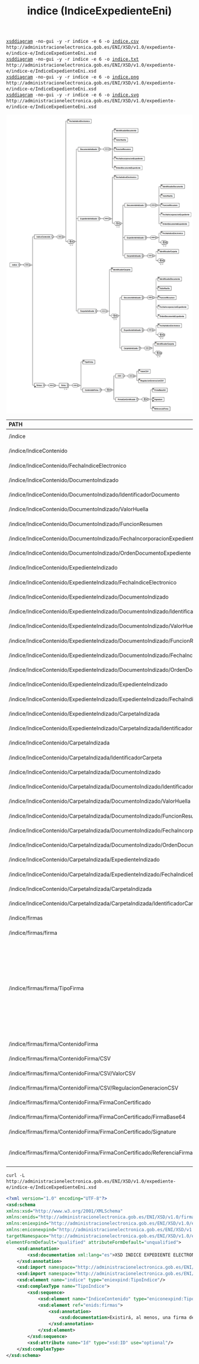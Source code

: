 ﻿---
title: indice (IndiceExpedienteEni)
summary: "Fuente: [administracionelectronica.gob.es/ENI/XSD/v1.0/expediente-e/indice-e/IndiceExpedienteEni.xsd](http://administracionelectronica.gob.es/ENI/XSD/v1.0/expediente-e/indice-e/IndiceExpedienteEni.xsd)"
---

<div class="widthscroll" id="indice">
<pre><code><a href="http://regis.cosnier.free.fr/?page=XSDDiagram">xsddiagram</a> -no-gui -y -r indice -e 6 -o <a href="IndiceExpedienteEni/indice.csv">indice.csv</a> http://administracionelectronica.gob.es/ENI/XSD/v1.0/expediente-e/indice-e/IndiceExpedienteEni.xsd
<a href="http://regis.cosnier.free.fr/?page=XSDDiagram">xsddiagram</a> -no-gui -y -r indice -e 6 -o <a href="IndiceExpedienteEni/indice.txt">indice.txt</a> http://administracionelectronica.gob.es/ENI/XSD/v1.0/expediente-e/indice-e/IndiceExpedienteEni.xsd
<a href="http://regis.cosnier.free.fr/?page=XSDDiagram">xsddiagram</a> -no-gui -y -r indice -e 6 -o <a href="IndiceExpedienteEni/indice.png">indice.png</a> http://administracionelectronica.gob.es/ENI/XSD/v1.0/expediente-e/indice-e/IndiceExpedienteEni.xsd
<a href="http://regis.cosnier.free.fr/?page=XSDDiagram">xsddiagram</a> -no-gui -y -r indice -e 6 -o <a href="IndiceExpedienteEni/indice.svg">indice.svg</a> http://administracionelectronica.gob.es/ENI/XSD/v1.0/expediente-e/indice-e/IndiceExpedienteEni.xsd
</code></pre>
</div>

![Diagrama de indice (IndiceExpedienteEni.xsd)](IndiceExpedienteEni/indice.png)

| PATH | NAME | TYPE | NAMESPACE | COMMENT |
|:----|:----|:----|:----|:----|
| /indice | indice | element | http://administracionelectronica.gob.es/ENI/XSD/v1.0/expediente-e/indice-e |  |
| /indice/IndiceContenido | IndiceContenido | element | http://administracionelectronica.gob.es/ENI/XSD/v1.0/expediente-e/indice-e |  |
| /indice/IndiceContenido/FechaIndiceElectronico | FechaIndiceElectronico | element | http://administracionelectronica.gob.es/ENI/XSD/v1.0/expediente-e/indice-e |  |
| /indice/IndiceContenido/DocumentoIndizado | DocumentoIndizado | element | http://administracionelectronica.gob.es/ENI/XSD/v1.0/expediente-e/indice-e |  |
| /indice/IndiceContenido/DocumentoIndizado/IdentificadorDocumento | IdentificadorDocumento | element | http://administracionelectronica.gob.es/ENI/XSD/v1.0/expediente-e/indice-e |  |
| /indice/IndiceContenido/DocumentoIndizado/ValorHuella | ValorHuella | element | http://administracionelectronica.gob.es/ENI/XSD/v1.0/expediente-e/indice-e |  |
| /indice/IndiceContenido/DocumentoIndizado/FuncionResumen | FuncionResumen | element | http://administracionelectronica.gob.es/ENI/XSD/v1.0/expediente-e/indice-e |  |
| /indice/IndiceContenido/DocumentoIndizado/FechaIncorporacionExpediente | FechaIncorporacionExpediente | element | http://administracionelectronica.gob.es/ENI/XSD/v1.0/expediente-e/indice-e |  |
| /indice/IndiceContenido/DocumentoIndizado/OrdenDocumentoExpediente | OrdenDocumentoExpediente | element | http://administracionelectronica.gob.es/ENI/XSD/v1.0/expediente-e/indice-e |  |
| /indice/IndiceContenido/ExpedienteIndizado | ExpedienteIndizado | element | http://administracionelectronica.gob.es/ENI/XSD/v1.0/expediente-e/indice-e |  |
| /indice/IndiceContenido/ExpedienteIndizado/FechaIndiceElectronico | FechaIndiceElectronico | element | http://administracionelectronica.gob.es/ENI/XSD/v1.0/expediente-e/indice-e |  |
| /indice/IndiceContenido/ExpedienteIndizado/DocumentoIndizado | DocumentoIndizado | element | http://administracionelectronica.gob.es/ENI/XSD/v1.0/expediente-e/indice-e |  |
| /indice/IndiceContenido/ExpedienteIndizado/DocumentoIndizado/IdentificadorDocumento | IdentificadorDocumento | element | http://administracionelectronica.gob.es/ENI/XSD/v1.0/expediente-e/indice-e |  |
| /indice/IndiceContenido/ExpedienteIndizado/DocumentoIndizado/ValorHuella | ValorHuella | element | http://administracionelectronica.gob.es/ENI/XSD/v1.0/expediente-e/indice-e |  |
| /indice/IndiceContenido/ExpedienteIndizado/DocumentoIndizado/FuncionResumen | FuncionResumen | element | http://administracionelectronica.gob.es/ENI/XSD/v1.0/expediente-e/indice-e |  |
| /indice/IndiceContenido/ExpedienteIndizado/DocumentoIndizado/FechaIncorporacionExpediente | FechaIncorporacionExpediente | element | http://administracionelectronica.gob.es/ENI/XSD/v1.0/expediente-e/indice-e |  |
| /indice/IndiceContenido/ExpedienteIndizado/DocumentoIndizado/OrdenDocumentoExpediente | OrdenDocumentoExpediente | element | http://administracionelectronica.gob.es/ENI/XSD/v1.0/expediente-e/indice-e |  |
| /indice/IndiceContenido/ExpedienteIndizado/ExpedienteIndizado | ExpedienteIndizado | element | http://administracionelectronica.gob.es/ENI/XSD/v1.0/expediente-e/indice-e |  |
| /indice/IndiceContenido/ExpedienteIndizado/ExpedienteIndizado/FechaIndiceElectronico | FechaIndiceElectronico | element | http://administracionelectronica.gob.es/ENI/XSD/v1.0/expediente-e/indice-e |  |
| /indice/IndiceContenido/ExpedienteIndizado/CarpetaIndizada | CarpetaIndizada | element | http://administracionelectronica.gob.es/ENI/XSD/v1.0/expediente-e/indice-e |  |
| /indice/IndiceContenido/ExpedienteIndizado/CarpetaIndizada/IdentificadorCarpeta | IdentificadorCarpeta | element | http://administracionelectronica.gob.es/ENI/XSD/v1.0/expediente-e/indice-e |  |
| /indice/IndiceContenido/CarpetaIndizada | CarpetaIndizada | element | http://administracionelectronica.gob.es/ENI/XSD/v1.0/expediente-e/indice-e |  |
| /indice/IndiceContenido/CarpetaIndizada/IdentificadorCarpeta | IdentificadorCarpeta | element | http://administracionelectronica.gob.es/ENI/XSD/v1.0/expediente-e/indice-e |  |
| /indice/IndiceContenido/CarpetaIndizada/DocumentoIndizado | DocumentoIndizado | element | http://administracionelectronica.gob.es/ENI/XSD/v1.0/expediente-e/indice-e |  |
| /indice/IndiceContenido/CarpetaIndizada/DocumentoIndizado/IdentificadorDocumento | IdentificadorDocumento | element | http://administracionelectronica.gob.es/ENI/XSD/v1.0/expediente-e/indice-e |  |
| /indice/IndiceContenido/CarpetaIndizada/DocumentoIndizado/ValorHuella | ValorHuella | element | http://administracionelectronica.gob.es/ENI/XSD/v1.0/expediente-e/indice-e |  |
| /indice/IndiceContenido/CarpetaIndizada/DocumentoIndizado/FuncionResumen | FuncionResumen | element | http://administracionelectronica.gob.es/ENI/XSD/v1.0/expediente-e/indice-e |  |
| /indice/IndiceContenido/CarpetaIndizada/DocumentoIndizado/FechaIncorporacionExpediente | FechaIncorporacionExpediente | element | http://administracionelectronica.gob.es/ENI/XSD/v1.0/expediente-e/indice-e |  |
| /indice/IndiceContenido/CarpetaIndizada/DocumentoIndizado/OrdenDocumentoExpediente | OrdenDocumentoExpediente | element | http://administracionelectronica.gob.es/ENI/XSD/v1.0/expediente-e/indice-e |  |
| /indice/IndiceContenido/CarpetaIndizada/ExpedienteIndizado | ExpedienteIndizado | element | http://administracionelectronica.gob.es/ENI/XSD/v1.0/expediente-e/indice-e |  |
| /indice/IndiceContenido/CarpetaIndizada/ExpedienteIndizado/FechaIndiceElectronico | FechaIndiceElectronico | element | http://administracionelectronica.gob.es/ENI/XSD/v1.0/expediente-e/indice-e |  |
| /indice/IndiceContenido/CarpetaIndizada/CarpetaIndizada | CarpetaIndizada | element | http://administracionelectronica.gob.es/ENI/XSD/v1.0/expediente-e/indice-e |  |
| /indice/IndiceContenido/CarpetaIndizada/CarpetaIndizada/IdentificadorCarpeta | IdentificadorCarpeta | element | http://administracionelectronica.gob.es/ENI/XSD/v1.0/expediente-e/indice-e |  |
| /indice/firmas | firmas | element | http://administracionelectronica.gob.es/ENI/XSD/v1.0/expediente-e/indice-e |  |
| /indice/firmas/firma | firma | element | http://administracionelectronica.gob.es/ENI/XSD/v1.0/expediente-e/indice-e |  |
| /indice/firmas/firma/TipoFirma | TipoFirma | element | http://administracionelectronica.gob.es/ENI/XSD/v1.0/expediente-e/indice-e | - TF01 - CSV. - TF02 - XAdES internally detached signature. - TF03 - XAdES enveloped signature. - TF04 - CAdES detached/explicit signature. - TF05 - CAdES attached/implicit signature. - TF06 - PAdES. |
| /indice/firmas/firma/ContenidoFirma | ContenidoFirma | element | http://administracionelectronica.gob.es/ENI/XSD/v1.0/expediente-e/indice-e |  |
| /indice/firmas/firma/ContenidoFirma/CSV | CSV | element | http://administracionelectronica.gob.es/ENI/XSD/v1.0/expediente-e/indice-e |  |
| /indice/firmas/firma/ContenidoFirma/CSV/ValorCSV | ValorCSV | element | http://administracionelectronica.gob.es/ENI/XSD/v1.0/expediente-e/indice-e |  |
| /indice/firmas/firma/ContenidoFirma/CSV/RegulacionGeneracionCSV | RegulacionGeneracionCSV | element | http://administracionelectronica.gob.es/ENI/XSD/v1.0/expediente-e/indice-e |  |
| /indice/firmas/firma/ContenidoFirma/FirmaConCertificado | FirmaConCertificado | element | http://administracionelectronica.gob.es/ENI/XSD/v1.0/expediente-e/indice-e |  |
| /indice/firmas/firma/ContenidoFirma/FirmaConCertificado/FirmaBase64 | FirmaBase64 | element | http://administracionelectronica.gob.es/ENI/XSD/v1.0/expediente-e/indice-e |  |
| /indice/firmas/firma/ContenidoFirma/FirmaConCertificado/Signature | Signature | element | http://administracionelectronica.gob.es/ENI/XSD/v1.0/expediente-e/indice-e |  |
| /indice/firmas/firma/ContenidoFirma/FirmaConCertificado/ReferenciaFirma | ReferenciaFirma | element | http://administracionelectronica.gob.es/ENI/XSD/v1.0/expediente-e/indice-e | Referencia interna al fichero que incluye la firma. |

```console
curl -L http://administracionelectronica.gob.es/ENI/XSD/v1.0/expediente-e/indice-e/IndiceExpedienteEni.xsd
```
```xml
<?xml version="1.0" encoding="UTF-8"?>
<xsd:schema 
xmlns:xsd="http://www.w3.org/2001/XMLSchema" 
xmlns:enids="http://administracionelectronica.gob.es/ENI/XSD/v1.0/firma" 
xmlns:eniexpind="http://administracionelectronica.gob.es/ENI/XSD/v1.0/expediente-e/indice-e" 
xmlns:eniconexpind="http://administracionelectronica.gob.es/ENI/XSD/v1.0/expediente-e/indice-e/contenido" 
targetNamespace="http://administracionelectronica.gob.es/ENI/XSD/v1.0/expediente-e/indice-e" 
elementFormDefault="qualified" attributeFormDefault="unqualified">
	<xsd:annotation>
		<xsd:documentation xml:lang="es">XSD INDICE EXPEDIENTE ELECTRONICO ENI (v1.0)</xsd:documentation>
	</xsd:annotation>
	<xsd:import namespace="http://administracionelectronica.gob.es/ENI/XSD/v1.0/firma" schemaLocation="http://administracionelectronica.gob.es/ENI/XSD/v1.0/firma/firmasEni.xsd"/>
	<xsd:import namespace="http://administracionelectronica.gob.es/ENI/XSD/v1.0/expediente-e/indice-e/contenido" schemaLocation="http://administracionelectronica.gob.es/ENI/XSD/v1.0/expediente-e/indice-e/contenido/IndiceContenidoExpedienteEni.xsd"/>
	<xsd:element name="indice" type="eniexpind:TipoIndice"/>
	<xsd:complexType name="TipoIndice">
		<xsd:sequence>
			<xsd:element name="IndiceContenido" type="eniconexpind:TipoIndiceContenido"/>
			<xsd:element ref="enids:firmas">
				<xsd:annotation>
					<xsd:documentation>Existirá, al menos, una firma del contenido del índice del expediente electrónico.</xsd:documentation>
				</xsd:annotation>
			</xsd:element>
		</xsd:sequence>
		<xsd:attribute name="Id" type="xsd:ID" use="optional"/>
	</xsd:complexType>
</xsd:schema>
```